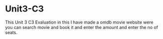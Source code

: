 # Unit3-C3
This Unit 3 C3 Evaluation in this I have made a omdb movie website were you can search movie and book it and enter the amount and enter the no of seats.
